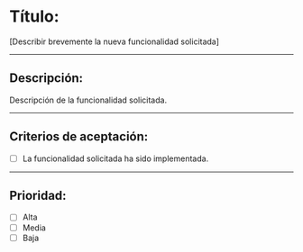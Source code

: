 
# Título:  
[Describir brevemente la nueva funcionalidad solicitada]

---

## Descripción:
Descripción de la funcionalidad solicitada.

---

## Criterios de aceptación:
- [ ] La funcionalidad solicitada ha sido implementada.

---

## Prioridad:
- [ ] Alta
- [ ] Media
- [ ] Baja
